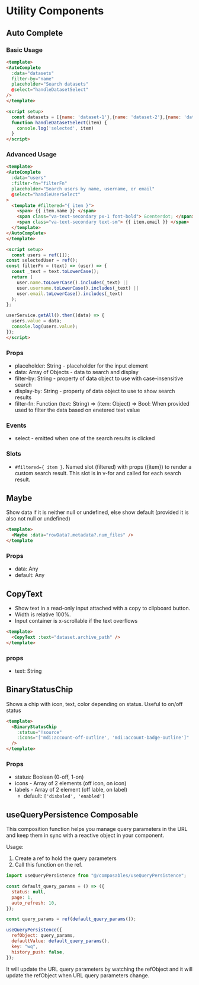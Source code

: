 # Utility Components

## Auto Complete

### Basic Usage

```html
<template>
<AutoComplete
  :data="datasets"
  filter-by="name"
  placeholder="Search datasets"
  @select="handleDatasetSelect"
/>
</template>

<script setup>
  const datasets = [{name: 'dataset-1'},{name: 'dataset-2'},{name: 'dataset-3'}]
  function handleDatasetSelect(item) {
    console.log('selected', item)
  }
</script>
```

### Advanced Usage
```html
<template>
<AutoComplete
  :data="users"
  :filter-fn="filterFn"
  placeholder="Search users by name, username, or email"
  @select="handleUserSelect"
>
  <template #filtered="{ item }">
    <span> {{ item.name }} </span>
    <span class="va-text-secondary px-1 font-bold"> &centerdot; </span>
    <span class="va-text-secondary text-sm"> {{ item.email }} </span>
  </template>
</AutoComplete>
</template>

<script setup>
  const users = ref([]);
const selectedUser = ref();
const filterFn = (text) => (user) => {
  const _text = text.toLowerCase();
  return (
    user.name.toLowerCase().includes(_text) ||
    user.username.toLowerCase().includes(_text) ||
    user.email.toLowerCase().includes(_text)
  );
};

userService.getAll().then((data) => {
  users.value = data;
  console.log(users.value);
});
</script>
```

### Props
- placeholder: String - placeholder for the input element
- data: Array of Objects - data to search and display
- filter-by: String - property of data object to use with case-insensitive search
- display-by: String - property of data object to use to show search results
- filter-fn: Function (text: String) => (item: Object) => Bool: When provided used to filter the data based on enetered text value

### Events
- select - emitted when one of the search results is clicked

### Slots
- `#filtered={ item }`. Named slot (filtered) with props ({item}) to render a custom search result. This slot is in v-for and called for each search result.


## Maybe

Show data if it is neither null or undefined, else show default (provided it is also not null or undefined)

```html
<template>
  <Maybe :data="rowData?.metadata?.num_files" />
</template
```

### Props
- data: Any
- default: Any


## CopyText

- Show text in a read-only input attached with a copy to clipboard button. 
- Width is relative 100%.
- Input container is x-scrollable if the text overflows

```html
<template>
  <CopyText :text="dataset.archive_path" />
</template>
```

### props
- text: String

## BinaryStatusChip

Shows a chip with icon, text, color depending on status. Useful to on/off status

```html
<template>
  <BinaryStatusChip
    :status="!source"
    :icons="['mdi:account-off-outline', 'mdi:account-badge-outline']"
  />
</template>
```

### Props
- status: Boolean (0-off, 1-on)
- icons - Array of 2 elements (off icon, on icon)
- labels - Array of 2 element (off lable, on label)
  - default: `['disbaled', 'enabled']`


## useQueryPersistence Composable

This composition function helps you manage query parameters in the URL and keep them in sync with a reactive object in your component.

Usage:
1. Create a ref to hold the query parameters
2. Call this function on the ref.

```javascript
import useQueryPersistence from "@/composables/useQueryPersistence";

const default_query_params = () => ({
  status: null,
  page: 1,
  auto_refresh: 10,
});

const query_params = ref(default_query_params());

useQueryPersistence({
  refObject: query_params,
  defaultValue: default_query_params(),
  key: "wq",
  history_push: false,
});
```

It will update the URL query parameters by watching the refObject and it will update the refObject when URL query parameters change.